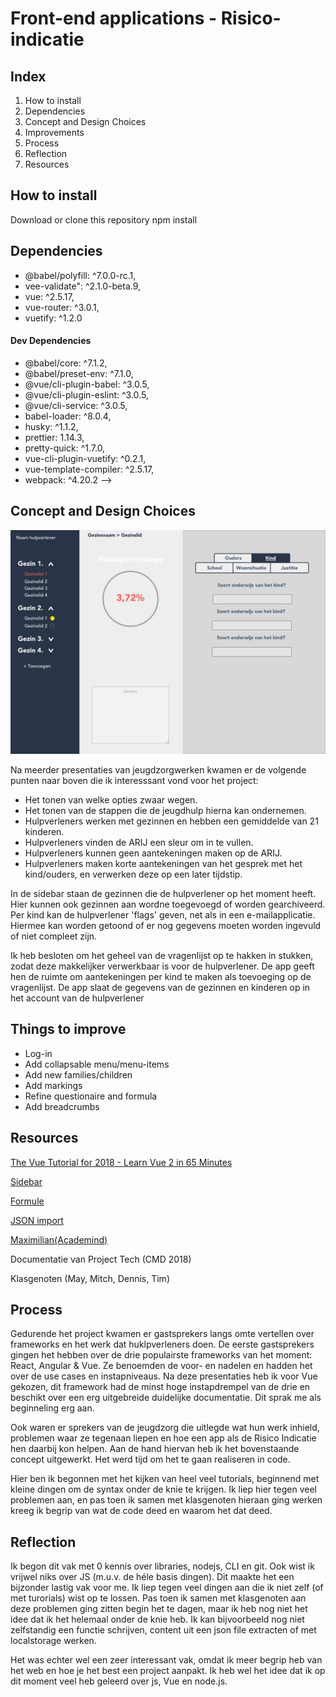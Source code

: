# Front-end applications - Risico-indicatie

## Index

1. How to install
2. Dependencies
3. Concept and Design Choices
4. Improvements
5. Process
6. Reflection
7. Resources

## How to install

Download or clone this repository
npm install

## Dependencies

- @babel/polyfill: ^7.0.0-rc.1,
- vee-validate": ^2.1.0-beta.9,
- vue: ^2.5.17,
- vue-router: ^3.0.1,
- vuetify: ^1.2.0

#### Dev Dependencies

- @babel/core: ^7.1.2,
- @babel/preset-env: ^7.1.0,
- @vue/cli-plugin-babel: ^3.0.5,
- @vue/cli-plugin-eslint: ^3.0.5,
- @vue/cli-service: ^3.0.5,
- babel-loader: ^8.0.4,
- husky: ^1.1.2,
- prettier: 1.14.3,
- pretty-quick: ^1.7.0,
- vue-cli-plugin-vuetify: ^0.2.1,
- vue-template-compiler: ^2.5.17,
- webpack: ^4.20.2 -->

## Concept and Design Choices

![alt text](https://github.com/sjerrietukkel/frontend-applications/blob/master/src/images/sketch_concept.png "Concept gemaakt na de sprekers van de jeugdzorg")

Na meerder presentaties van jeugdzorgwerken kwamen er de volgende punten naar boven die ik interesssant vond voor het project:

- Het tonen van welke opties zwaar wegen.
- Het tonen van de stappen die de jeugdhulp hierna kan ondernemen.
- Hulpverleners werken met gezinnen en hebben een gemiddelde van 21 kinderen.
- Hulpverleners vinden de ARIJ een sleur om in te vullen.
- Hulpverleners kunnen geen aantekeningen maken op de ARIJ.
- Hulpverleners maken korte aantekeningen van het gesprek met het kind/ouders, en verwerken deze op een later tijdstip.

In de sidebar staan de gezinnen die de hulpverlener op het moment heeft. Hier kunnen ook gezinnen aan wordne toegevoegd of worden gearchiveerd. Per kind kan de hulpverlener 'flags' geven, net als in een e-mailapplicatie. Hiermee kan worden getoond of er nog gegevens moeten worden ingevuld of niet compleet zijn.

Ik heb besloten om het geheel van de vragenlijst op te hakken in stukken, zodat deze makkelijker verwerkbaar is voor de hulpverlener. De app geeft hen de ruimte om aantekeningen per kind te maken als toevoeging op de vragenlijst. De app slaat de gegevens van de gezinnen en kinderen op in het account van de hulpverlener

## Things to improve

- Log-in
- Add collapsable menu/menu-items
- Add new families/children
- Add markings
- Refine questionaire and formula
- Add breadcrumbs

## Resources

[The Vue Tutorial for 2018 - Learn Vue 2 in 65 Minutes](https://www.youtube.com/watch?v=78tNYZUS-ps)

[Sidebar](https://lusaxweb.github.io/vuesax/components/sideBar.html#default)

[Formule](https://alligator.io/vuejs/computed-properties/)

[JSON import](https://stackoverflow.com/questions/45565349/how-to-acces-external-json-file-objects-in-vue-js-app)

[Maximilian(Academind)](https://www.youtube.com/watch?v=4lk9-PYensI&t=446s)

Documentatie van Project Tech (CMD 2018)

Klasgenoten (May, Mitch, Dennis, Tim)

## Process

Gedurende het project kwamen er gastsprekers langs omte vertellen over frameworks en het werk dat huklpverleners doen. De eerste gastsprekers gingen het hebben over de drie populairste frameworks van het moment: React, Angular & Vue. Ze benoemden de voor- en nadelen en hadden het over de use cases en instapniveaus. Na deze presentaties heb ik voor Vue gekozen, dit framework had de minst hoge instapdrempel van de drie en beschikt over een erg uitgebreide duidelijke documentatie. Dit sprak me als beginneling erg aan.

Ook waren er sprekers van de jeugdzorg die uitlegde wat hun werk inhield, problemen waar ze tegenaan liepen en hoe een app als de Risico Indicatie hen daarbij kon helpen. Aan de hand hiervan heb ik het bovenstaande concept uitgewerkt. Het werd tijd om het te gaan realiseren in code.

Hier ben ik begonnen met het kijken van heel veel tutorials, beginnend met kleine dingen om de syntax onder de knie te krijgen. Ik liep hier tegen veel problemen aan, en pas toen ik samen met klasgenoten hieraan ging werken kreeg ik begrip van wat de code deed en waarom het dat deed.

## Reflection

Ik begon dit vak met 0 kennis over libraries, nodejs, CLI en git. Ook wist ik vrijwel niks over JS (m.u.v. de héle basis dingen). Dit maakte het een bijzonder lastig vak voor me. Ik liep tegen veel dingen aan die ik niet zelf (of met turorials) wist op te lossen. Pas toen ik samen met klasgenoten aan deze problemen ging zitten begin het te dagen, maar ik heb nog niet het idee dat ik het helemaal onder de knie heb. Ik kan bijvoorbeeld nog niet zelfstandig een functie schrijven, content uit een json file extracten of met localstorage werken.

Het was echter wel een zeer interessant vak, omdat ik meer begrip heb van het web en hoe je het best een project aanpakt. Ik heb wel het idee dat ik op dit moment veel heb geleerd over js, Vue en node.js.

